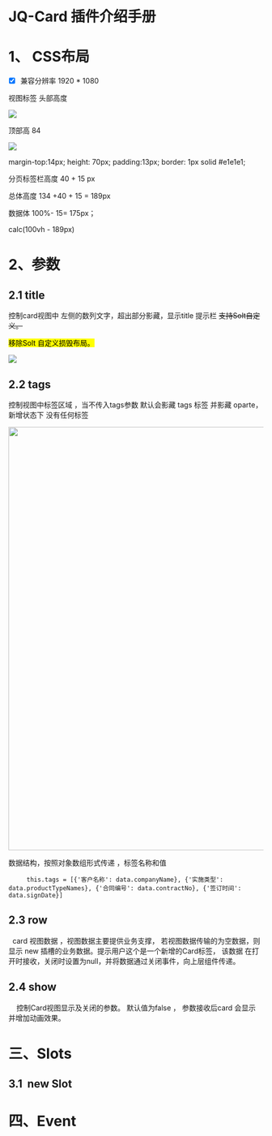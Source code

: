 # JQ-Card 插件介绍手册

# 1、 CSS布局

- [x] 兼容分辨率 1920 * 1080

视图标签 头部高度

![](/Users/rain/Library/Application%20Support/marktext/images/2022-07-29-17-15-55-image.png)

顶部高 84 

![](/Users/rain/Library/Application%20Support/marktext/images/2022-07-29-16-46-37-image.png)

<div>
margin-top:14px;
height: 70px; padding:13px;
border: 1px solid #e1e1e1;
</div>

分页标签栏高度 40 + 15 px

总体高度 134 +40 + 15 = 189px

数据体  100%- 15= 175px；

 calc(100vh - 189px)

# 2、参数

## 2.1 title

 控制card视图中 左侧的数列文字，超出部分影藏，显示title 提示栏 ~~支持Solt自定义。~~

<mark>移除Solt 自定义损毁布局。</mark>

![](/Users/rain/Library/Application%20Support/marktext/images/2022-07-29-11-16-17-image.png)

## 2.2  tags

控制视图中标签区域 ，当不传入tags参数 默认会影藏 tags 标签 并影藏 oparte，新增状态下 没有任何标签

<img title="" src="file:///Users/rain/Library/Application%20Support/marktext/images/2022-07-29-10-48-47-image.png" alt="" data-align="center" width="835">

数据结构，按照对象数组形式传递 ，标签名称和值

```
     this.tags = [{'客户名称': data.companyName}, {'实施类型': data.productTypeNames}, {'合同编号': data.contractNo}, {'签订时间': data.signDate}]
```

## 2.3 row

  card 视图数据 ，视图数据主要提供业务支撑， 若视图数据传输的为空数据，则显示 new 插槽的业务数据。提示用户这个是一个新增的Card标签， 该数据 在打开时接收，关闭时设置为null，并将数据通过关闭事件，向上层组件传递。

## 2.4 show

    控制Card视图显示及关闭的参数。 默认值为false ， 参数接收后card 会显示 并增加动画效果。

# 三、Slots

## 3.1  new Slot



# 四、Event



